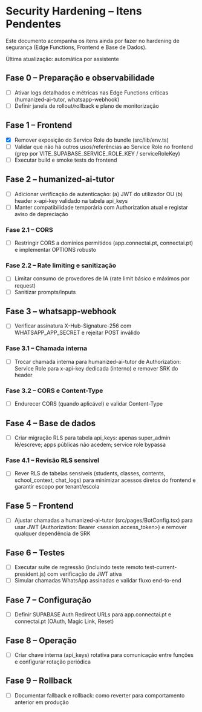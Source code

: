 # Security Hardening – Itens Pendentes

Este documento acompanha os itens ainda por fazer no hardening de segurança (Edge Functions, Frontend e Base de Dados).

Última atualização: automática por assistente

## Fase 0 – Preparação e observabilidade
- [ ] Ativar logs detalhados e métricas nas Edge Functions críticas (humanized-ai-tutor, whatsapp-webhook)
- [ ] Definir janela de rollout/rollback e plano de monitorização

## Fase 1 – Frontend
- [x] Remover exposição do Service Role do bundle (src/lib/env.ts)
- [ ] Validar que não há outros usos/referências ao Service Role no frontend (grep por VITE_SUPABASE_SERVICE_ROLE_KEY / serviceRoleKey)
- [ ] Executar build e smoke tests do frontend

## Fase 2 – humanized-ai-tutor
- [ ] Adicionar verificação de autenticação: (a) JWT do utilizador OU (b) header x-api-key validado na tabela api_keys
- [ ] Manter compatibilidade temporária com Authorization atual e registar aviso de depreciação

### Fase 2.1 – CORS
- [ ] Restringir CORS a domínios permitidos (app.connectai.pt, connectai.pt) e implementar OPTIONS robusto

### Fase 2.2 – Rate limiting e sanitização
- [ ] Limitar consumo de provedores de IA (rate limit básico e máximos por request)
- [ ] Sanitizar prompts/inputs

## Fase 3 – whatsapp-webhook
- [ ] Verificar assinatura X-Hub-Signature-256 com WHATSAPP_APP_SECRET e rejeitar POST inválido

### Fase 3.1 – Chamada interna
- [ ] Trocar chamada interna para humanized-ai-tutor de Authorization: Service Role para x-api-key dedicada (interno) e remover SRK do header

### Fase 3.2 – CORS e Content-Type
- [ ] Endurecer CORS (quando aplicável) e validar Content-Type

## Fase 4 – Base de dados
- [ ] Criar migração RLS para tabela api_keys: apenas super_admin lê/escreve; apps públicas não acedem; service role bypassa

### Fase 4.1 – Revisão RLS sensível
- [ ] Rever RLS de tabelas sensíveis (students, classes, contents, school_context, chat_logs) para minimizar acessos diretos do frontend e garantir escopo por tenant/escola

## Fase 5 – Frontend
- [ ] Ajustar chamadas a humanized-ai-tutor (src/pages/BotConfig.tsx) para usar JWT (Authorization: Bearer <session.access_token>) e remover qualquer dependência de SRK

## Fase 6 – Testes
- [ ] Executar suite de regressão (incluindo teste remoto test-current-president.js) com verificação de JWT ativa
- [ ] Simular chamadas WhatsApp assinadas e validar fluxo end-to-end

## Fase 7 – Configuração
- [ ] Definir SUPABASE Auth Redirect URLs para app.connectai.pt e connectai.pt (OAuth, Magic Link, Reset)

## Fase 8 – Operação
- [ ] Criar chave interna (api_keys) rotativa para comunicação entre funções e configurar rotação periódica

## Fase 9 – Rollback
- [ ] Documentar fallback e rollback: como reverter para comportamento anterior em produção
